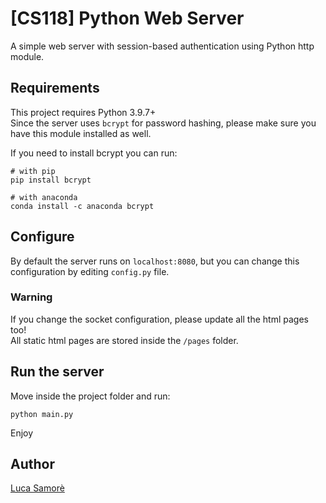 # [CS118] Python Web Server
A simple web server with session-based authentication using Python http module.

## Requirements
This project requires Python 3.9.7+  
Since the server uses `bcrypt` for password hashing, please make sure you have this module installed as well.

If you need to install bcrypt you can run:

```
# with pip
pip install bcrypt

# with anaconda
conda install -c anaconda bcrypt
```

## Configure
By default the server runs on `localhost:8080`, but you can change this configuration by editing `config.py` file.

### Warning
If you change the socket configuration, please update all the html pages too!  
All static html pages are stored inside the `/pages` folder.

## Run the server
Move inside the project folder and run:

```
python main.py
```
Enjoy

## Author
[Luca Samorè](https://github.com/LucaSamore)
